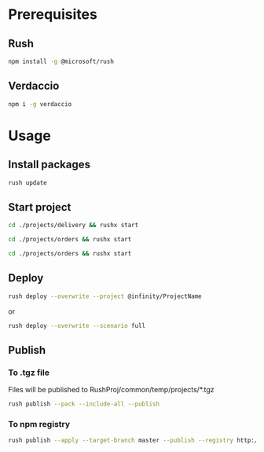 # Prerequisites
## Rush
```sh
npm install -g @microsoft/rush
```

## Verdaccio
```sh
npm i -g verdaccio
```

# Usage
## Install packages
```sh
rush update
```

## Start project
```sh
cd ./projects/delivery && rushx start
```
```sh
cd ./projects/orders && rushx start
```
```sh
cd ./projects/orders && rushx start
```

## Deploy
```sh
rush deploy --overwrite --project @infinity/ProjectName
```
or
```sh
rush deploy --overwrite --scenario full
```

## Publish
### To .tgz file
Files will be published to RushProj/common/temp/projects/*.tgz
```sh
rush publish --pack --include-all --publish
```
### To npm registry
```sh
rush publish --apply --target-branch master --publish --registry http://localhost:4873 --npm-auth-token Kmy9sBG+nf9rgPzrBdO2zw==
```
